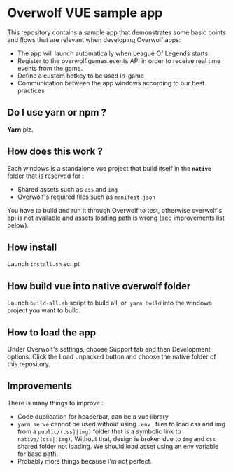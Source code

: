 # Overwolf VUE sample app

This repository contains a sample app that demonstrates some basic points and flows that are relevant when developing Overwolf apps:

- The app will launch automatically when League Of Legends starts
- Register to the overwolf.games.events API in order to receive real time events from the game.
- Define a custom hotkey to be used in-game
- Communication between the app windows according to our best practices 


## Do I use yarn or npm ?

**Yarn** plz.

## How does this work ?

Each windows is a standalone vue project that build itself in the **`native`** folder that is reserved for :

- Shared assets such as `css` and `img`
- Overwolf's required files such as `manifest.json `

You have to build and run it through Overwolf to test, otherwise overwolf's api is not available and assets loading path is wrong (see improvements list below).

## How install
Launch `install.sh` script


## How build vue into native overwolf folder
Launch `build-all.sh` script to build all, or` yarn build` into the windows project you want to build.


## How to load the app
Under Overwolf's settings, choose Support tab and then Development options. Click the Load unpacked button and choose the native folder of this repository.

## Improvements
There is many things to improve :

- Code duplication for headerbar, can be a vue library
- `yarn serve` cannot be used without using `.env ` files to load css and img from a `public/(css||img)` folder that is a symbolic link to `native/(css||img)`. Without that, design is broken due to `img` and `css` shared folder not loading. We should load asset using an env variable for base path.
- Probably more things because I'm not perfect.
